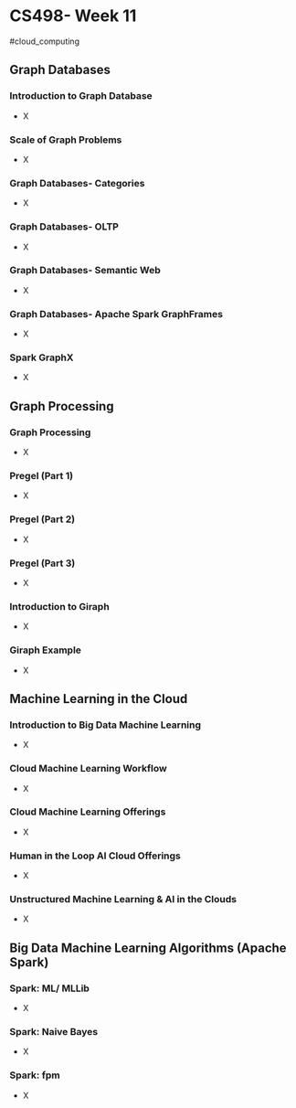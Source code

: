 # CS498- Week 11

#cloud_computing

## Graph Databases

### Introduction to Graph Database

- X

### Scale of Graph Problems

- X

### Graph Databases- Categories

- X

### Graph Databases- OLTP

- X

### Graph Databases- Semantic Web

- X

### Graph Databases- Apache Spark GraphFrames

- X

### Spark GraphX

- X

## Graph Processing

### Graph Processing

- X

### Pregel (Part 1)

- X

### Pregel (Part 2)

- X

### Pregel (Part 3)

- X

### Introduction to Giraph 

- X

### Giraph Example

- X

## Machine Learning in the Cloud

### Introduction to Big Data Machine Learning

- X

### Cloud Machine Learning Workflow

- X

### Cloud Machine Learning Offerings

- X

### Human in the Loop AI Cloud Offerings

- X

### Unstructured Machine Learning & AI in the Clouds

- X

## Big Data Machine Learning Algorithms (Apache Spark)

### Spark: ML/ MLLib

- X

### Spark: Naive Bayes

- X

### Spark: fpm

- X

